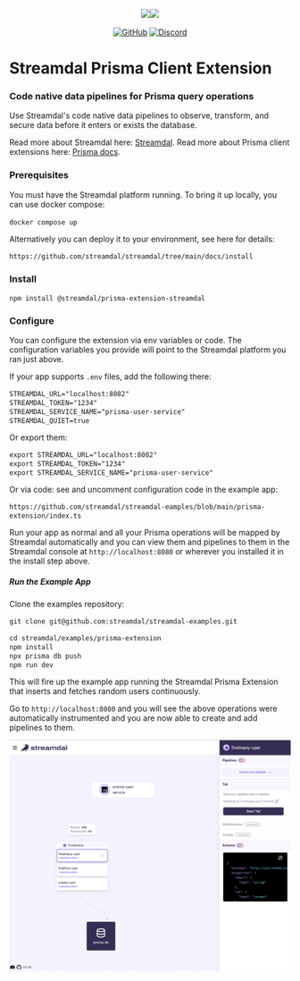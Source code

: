 <div align="center">

<img src="./assets/streamdal-logo-dark.png#gh-dark-mode-only"><img src="./assets/streamdal-logo-light.png#gh-light-mode-only">

[![GitHub](https://img.shields.io/github/license/streamdal/prisma-extension-streamdal)](https://github.com/streamdal/prisma-extension-streamdal)
[![Discord](https://img.shields.io/badge/Community-Discord-4c57e8.svg)](https://discord.gg/streamdal)

</div>  

# Streamdal Prisma Client Extension 

### Code native data pipelines for Prisma query operations

Use Streamdal's code native data pipelines to observe, transform,
and secure data before it enters or exists the database. 

Read more about Streamdal here: [Streamdal](https://www.streamdal.com).
Read more about Prisma client extensions here: [Prisma docs](https://www.prisma.io/docs/concepts/components/prisma-client/client-extensions).

### Prerequisites

You must have the Streamdal platform running. To bring it up locally, you can use docker compose:

`docker compose up`

Alternatively you can deploy it to your environment, see here for details:
```
https://github.com/streamdal/streamdal/tree/main/docs/install
```


### Install
```
npm install @streamdal/prisma-extension-streamdal
```

### Configure

You can configure the extension via env variables or code. The configuration
variables you provide will point to the Streamdal platform you ran just above.

If your app supports `.env` files, add the following there:

```
STREAMDAL_URL="localhost:8082"
STREAMDAL_TOKEN="1234"
STREAMDAL_SERVICE_NAME="prisma-user-service"
STREAMDAL_QUIET=true
```

Or export them:

```
export STREAMDAL_URL="localhost:8082"
export STREAMDAL_TOKEN="1234"
export STREAMDAL_SERVICE_NAME="prisma-user-service"
```

Or via code: see and uncomment configuration code in the example app:

```
https://github.com/streamdal/streamdal-eamples/blob/main/prisma-extension/index.ts
```

Run your app as normal and all your Prisma operations will be mapped by 
Streamdal automatically and you can view them and pipelines to them 
in the Streamdal console at `http://localhost:8080` or wherever
you installed it in the install step above.


##### Run the Example App

Clone the examples repository:

```shell
git clone git@github.com:streamdal/streamdal-examples.git
```

```shell
cd streamdal/examples/prisma-extension
npm install
npx prisma db push
npm run dev
```

This will fire up the example app running the Streamdal Prisma Extension that inserts and fetches
random users continuously. 

Go to `http://localhost:8080` and you will see the above operations were automatically 
instrumented and you are now able to create and add pipelines to them.

![Console](./console-screenshot.png)




